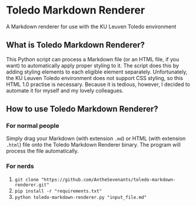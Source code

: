 # Toledo Markdown Renderer

A Markdown renderer for use with the KU Leuven Toledo environment

## What is Toledo Markdown Renderer?

This Python script can process a Markdown file (or an HTML file, if you want) to automatically apply proper styling to it. The script does this by adding styling elements to each eligible element separately. Unfortunately, the KU Leuven Toledo environment does not support CSS styling, so this HTML 1.0 practise is necessary. Because it is tedious, however, I decided to automate it for myself and my lovely colleagues.

## How to use Toledo Markdown Renderer?

### For normal people

Simply drag your Markdown (with extension `.md`) or HTML (with extension `.html`) file onto the Toledo Markdown Renderer binary. The program will process the file automatically.

### For nerds

1. `git clone "https://github.com/AntheSevenants/toledo-markdown-renderer.git"`
1. `pip install -r "requirements.txt"`
1. `python toledo-markdown-renderer.py "input_file.md"`
